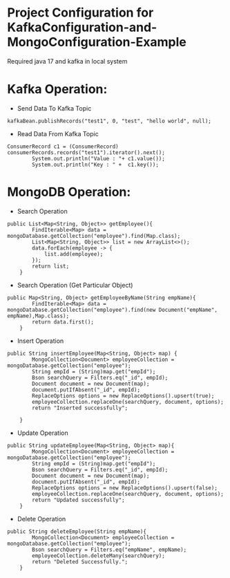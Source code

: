 
# Project Configuration for KafkaConfiguration-and-MongoConfiguration-Example
Required java 17 and kafka in local system

# Kafka Operation:

- Send Data To Kafka Topic

```
kafkaBean.publishRecords("test1", 0, "test", "hello world", null);
```

- Read Data From Kafka Topic

```
ConsumerRecord c1 = (ConsumerRecord) consumerRecords.records("test1").iterator().next();
        System.out.println("Value : "+ c1.value());
        System.out.println("Key : " +  c1.key());
```



# MongoDB Operation:

- Search Operation

```
public List<Map<String, Object>> getEmployee(){
        FindIterable<Map> data = mongoDatabase.getCollection("employee").find(Map.class);
        List<Map<String, Object>> list = new ArrayList<>();
        data.forEach(employee -> {
            list.add(employee);
        });
        return list;
    }
```
- Search Operation (Get Particular Object)

```
public Map<String, Object> getEmployeeByName(String empName){
        FindIterable<Map> data = mongoDatabase.getCollection("employee").find(new Document("empName", empName),Map.class);
        return data.first();
    }
```

- Insert Operation

```
public String insertEmployee(Map<String, Object> map) {
        MongoCollection<Document> employeeCollection = mongoDatabase.getCollection("employee");
        String empId = (String)map.get("empId");
        Bson searchQuery = Filters.eq("_id", empId);
        Document document = new Document(map);
        document.putIfAbsent("_id", empId);
        ReplaceOptions options = new ReplaceOptions().upsert(true);
        employeeCollection.replaceOne(searchQuery, document, options);
        return "Inserted successfully";

    }
```

- Update Operation

```
public String updateEmployee(Map<String, Object> map){
        MongoCollection<Document> employeeCollection = mongoDatabase.getCollection("employee");
        String empId = (String)map.get("empId");
        Bson searchQuery = Filters.eq("_id", empId);
        Document document = new Document(map);
        document.putIfAbsent("_id", empId);
        ReplaceOptions options = new ReplaceOptions().upsert(false);
        employeeCollection.replaceOne(searchQuery, document, options);
        return "Updated successfully";
    }
```

- Delete Operation

```
public String deleteEmployee(String empName){
        MongoCollection<Document> employeeCollection = mongoDatabase.getCollection("employee");
        Bson searchQuery = Filters.eq("empName", empName);
        employeeCollection.deleteMany(searchQuery);
        return "Deleted Successfully.";
    }
```


